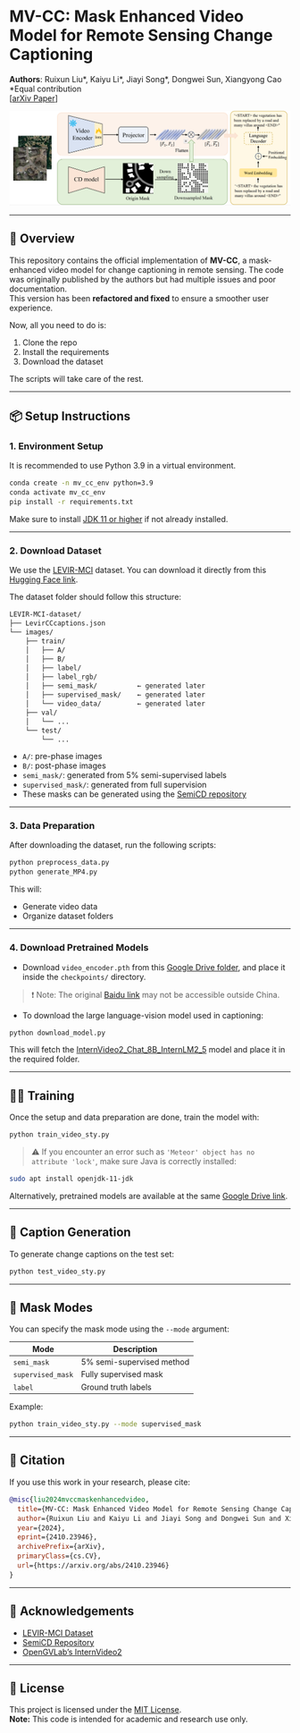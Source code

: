 # MV-CC: Mask Enhanced Video Model for Remote Sensing Change Captioning

**Authors**: Ruixun Liu\*, Kaiyu Li\*, Jiayi Song\*, Dongwei Sun, Xiangyong Cao  
\*Equal contribution  
[[arXiv Paper](https://arxiv.org/abs/2410.23946)]

<p align="center">
  <img src="Figure/image.png" alt="Model Overview" width="600">
</p>

---

## 🚀 Overview

This repository contains the official implementation of **MV-CC**, a mask-enhanced video model for change captioning in remote sensing. The code was originally published by the authors but had multiple issues and poor documentation.  
This version has been **refactored and fixed** to ensure a smoother user experience.

Now, all you need to do is:

1. Clone the repo
2. Install the requirements
3. Download the dataset

The scripts will take care of the rest.

---

## 📦 Setup Instructions

### 1. Environment Setup

It is recommended to use Python 3.9 in a virtual environment.

```bash
conda create -n mv_cc_env python=3.9
conda activate mv_cc_env
pip install -r requirements.txt
```

Make sure to install [JDK 11 or higher](https://www.oracle.com/tr/java/technologies/downloads/) if not already installed.

---

### 2. Download Dataset

We use the [LEVIR-MCI](https://github.com/Chen-Yang-Liu/Change-Agent) dataset. You can download it directly from this [Hugging Face link](https://huggingface.co/datasets/lcybuaa/LEVIR-MCI/tree/main).

The dataset folder should follow this structure:

```
LEVIR-MCI-dataset/
├── LevirCCcaptions.json
└── images/
    ├── train/
    │   ├── A/
    │   ├── B/
    │   ├── label/
    │   ├── label_rgb/
    │   ├── semi_mask/          ← generated later
    │   ├── supervised_mask/    ← generated later
    │   └── video_data/         ← generated later
    ├── val/
    │   └── ...
    └── test/
        └── ...
```

- `A/`: pre-phase images
- `B/`: post-phase images
- `semi_mask/`: generated from 5% semi-supervised labels
- `supervised_mask/`: generated from full supervision
- These masks can be generated using the [SemiCD repository](https://github.com/wgcban/SemiCD)

---

### 3. Data Preparation

After downloading the dataset, run the following scripts:

```bash
python preprocess_data.py
python generate_MP4.py
```

This will:

- Generate video data
- Organize dataset folders

---

### 4. Download Pretrained Models

- Download `video_encoder.pth` from this [Google Drive folder](https://drive.google.com/drive/folders/1oZVFSugnaSMSXzSWi_9Z4HYgN7k706VO?usp=sharing), and place it inside the `checkpoints/` directory.

> ❗ Note: The original [Baidu link](https://pan.baidu.com/s/1Gd_qykQKy65K6aHSdh5u9A?pwd=t6jk) may not be accessible outside China.

- To download the large language-vision model used in captioning:

```bash
python download_model.py
```

This will fetch the [InternVideo2_Chat_8B_InternLM2_5](https://huggingface.co/OpenGVLab/InternVideo2_Chat_8B_InternLM2_5) model and place it in the required folder.

---

## 🏋️‍♂️ Training

Once the setup and data preparation are done, train the model with:

```bash
python train_video_sty.py
```

> ⚠️ If you encounter an error such as `'Meteor' object has no attribute 'lock'`, make sure Java is correctly installed:

```bash
sudo apt install openjdk-11-jdk
```

Alternatively, pretrained models are available at the same [Google Drive link](https://drive.google.com/drive/folders/1oZVFSugnaSMSXzSWi_9Z4HYgN7k706VO?usp=sharing).

---

## 📝 Caption Generation

To generate change captions on the test set:

```bash
python test_video_sty.py
```

---

## 🧠 Mask Modes

You can specify the mask mode using the `--mode` argument:

| Mode              | Description               |
| ----------------- | ------------------------- |
| `semi_mask`       | 5% semi-supervised method |
| `supervised_mask` | Fully supervised mask     |
| `label`           | Ground truth labels       |

Example:

```bash
python train_video_sty.py --mode supervised_mask
```

---

## 📄 Citation

If you use this work in your research, please cite:

```bibtex
@misc{liu2024mvccmaskenhancedvideo,
  title={MV-CC: Mask Enhanced Video Model for Remote Sensing Change Caption},
  author={Ruixun Liu and Kaiyu Li and Jiayi Song and Dongwei Sun and Xiangyong Cao},
  year={2024},
  eprint={2410.23946},
  archivePrefix={arXiv},
  primaryClass={cs.CV},
  url={https://arxiv.org/abs/2410.23946}
}
```

---

## 🙏 Acknowledgements

- [LEVIR-MCI Dataset](https://github.com/Chen-Yang-Liu/Change-Agent)
- [SemiCD Repository](https://github.com/wgcban/SemiCD)
- [OpenGVLab’s InternVideo2](https://huggingface.co/OpenGVLab/InternVideo2_Chat_8B_InternLM2_5)

---

## 📜 License

This project is licensed under the [MIT License](LICENSE.txt).  
**Note:** This code is intended for academic and research use only.
